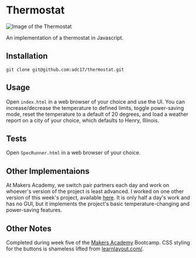 # Thermostat

![Image of the Thermostat](https://www.dropbox.com/s/bkat92cvjhddq3z/thermostat.png/)

An implementation of a thermostat in Javascript. 

## Installation

`git clone git@github.com:adc17/thermostat.git`

## Usage

Open `index.html` in a web browser of your choice and use the UI. You can increase/decrease the temperature to defined limits, toggle power-saving mode, reset the temperature to a default of 20 degrees, and load a weather report on a city of your choice, which defaults to Henry, Illinois.

## Tests

Open `SpecRunner.html` in a web browser of your choice.

## Other Implementaions

At Makers Academy, we switch pair partners each day and work on whoever's version of the project is least advanced. I worked on one other version of this week's project, available [here](https://github.com/BenNoonan1991/thermostat). It is only half a day's work and has no GUI, but it implements the project's basic temperature-changing and power-saving features.

## Other Notes

Completed during week five of the [Makers Academy](http://www.makersacademy.com) Bootcamp. CSS styling for the buttons is shameless lifted from [learnlayout.com/](http://learnlayout.com/).
